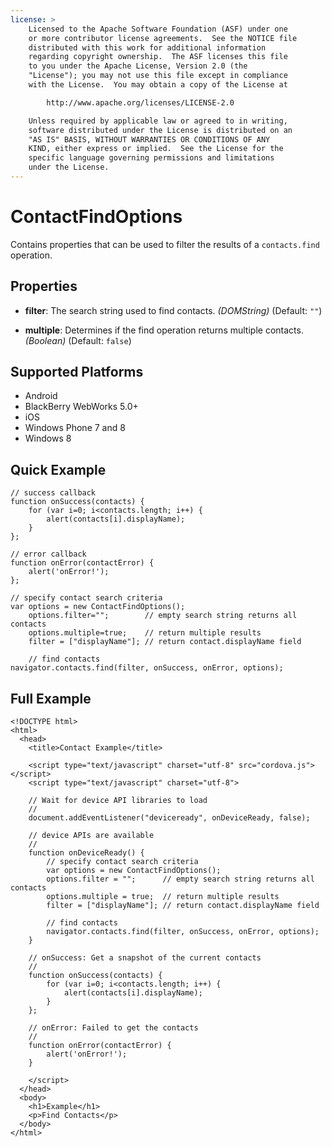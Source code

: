 ```yaml
---
license: >
    Licensed to the Apache Software Foundation (ASF) under one
    or more contributor license agreements.  See the NOTICE file
    distributed with this work for additional information
    regarding copyright ownership.  The ASF licenses this file
    to you under the Apache License, Version 2.0 (the
    "License"); you may not use this file except in compliance
    with the License.  You may obtain a copy of the License at

        http://www.apache.org/licenses/LICENSE-2.0

    Unless required by applicable law or agreed to in writing,
    software distributed under the License is distributed on an
    "AS IS" BASIS, WITHOUT WARRANTIES OR CONDITIONS OF ANY
    KIND, either express or implied.  See the License for the
    specific language governing permissions and limitations
    under the License.
---
```


# ContactFindOptions

Contains properties that can be used to filter the results of a `contacts.find` operation.

## Properties

- __filter__: The search string used to find contacts. _(DOMString)_ (Default: `""`)

- __multiple__: Determines if the find operation returns multiple contacts. _(Boolean)_ (Default: `false`)

## Supported Platforms

- Android
- BlackBerry WebWorks 5.0+
- iOS
- Windows Phone 7 and 8
- Windows 8

## Quick Example

    // success callback
    function onSuccess(contacts) {
        for (var i=0; i<contacts.length; i++) {
            alert(contacts[i].displayName);
        }
    };

    // error callback
    function onError(contactError) {
        alert('onError!');
    };

    // specify contact search criteria
    var options = new ContactFindOptions();
        options.filter="";        // empty search string returns all contacts
        options.multiple=true;    // return multiple results
        filter = ["displayName"]; // return contact.displayName field

        // find contacts
    navigator.contacts.find(filter, onSuccess, onError, options);

## Full Example

    <!DOCTYPE html>
    <html>
      <head>
        <title>Contact Example</title>

        <script type="text/javascript" charset="utf-8" src="cordova.js"></script>
        <script type="text/javascript" charset="utf-8">

        // Wait for device API libraries to load
        //
        document.addEventListener("deviceready", onDeviceReady, false);

        // device APIs are available
        //
        function onDeviceReady() {
            // specify contact search criteria
            var options = new ContactFindOptions();
            options.filter = "";      // empty search string returns all contacts
            options.multiple = true;  // return multiple results
            filter = ["displayName"]; // return contact.displayName field

            // find contacts
            navigator.contacts.find(filter, onSuccess, onError, options);
        }

        // onSuccess: Get a snapshot of the current contacts
        //
        function onSuccess(contacts) {
            for (var i=0; i<contacts.length; i++) {
                alert(contacts[i].displayName);
            }
        };

        // onError: Failed to get the contacts
        //
        function onError(contactError) {
            alert('onError!');
        }

        </script>
      </head>
      <body>
        <h1>Example</h1>
        <p>Find Contacts</p>
      </body>
    </html>

